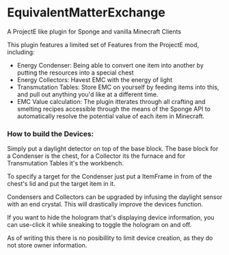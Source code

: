 # EquivalentMatterExchange
A ProjectE like plugin for Sponge and vanilla Minecraft Clients

This plugin features a limited set of Features from the ProjectE mod, including:
* Energy Condenser: Being able to convert one item into another by putting the 
resources into a special chest
* Energy Collectors: Havest EMC with the energy of light
* Transmutation Tables: Store EMC on yourself by feeding items into this, and 
pull out anything you'd like at a different time.
* EMC Value calculation: The plugin itterates through all crafting and smelting 
recipes accessible through the means of the Sponge API to automatically resolve 
the potential value of each item in Minecraft.

### How to build the Devices:
Simply put a daylight detector on top of the base block.
The base block for a Condenser is the chest, for a Collector its the furnace and
for Transmutation Tables it's the workbench.

To specify a target for the Condenser just put a ItemFrame in from of the chest's
lid and put the target item in it.

Condensers and Collectors can be upgraded by infusing the daylight sensor with an
end crystal. This will drastically improve the devices function.

If you want to hide the hologram that's displaying device information, you can 
use-click it while sneaking to toggle the hologram on and off.

As of writing this there is no posibillity to limit device creation, as they do
not store owner information.